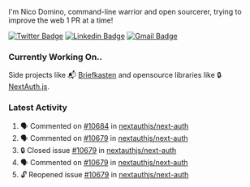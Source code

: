 
I'm Nico Domino, command-line warrior and open sourcerer, trying to improve the web 1 PR at a time!

[![Twitter Badge](https://img.shields.io/badge/-@ndom91-1ca0f1?style=flat-square&labelColor=1ca0f1&logo=twitter&logoColor=white&link=https://twitter.com/ndom91)](https://twitter.com/ndom91) [![Linkedin Badge](https://img.shields.io/badge/-ndom91-blue?style=flat-square&logo=Linkedin&logoColor=white&link=https://www.linkedin.com/in/ndom91/)](https://www.linkedin.com/in/ndom91/) [![Gmail Badge](https://img.shields.io/badge/-yo@ndo.dev-c14438?style=flat-square&logo=mail.ru&logoColor=white&link=mailto:yo@ndo.dev)](mailto:yo@ndo.dev)

### Currently Working On..

Side projects like 📬 [Briefkasten](https://briefkastenhq.com) and opensource libraries like 🔒 [NextAuth.js](https://github.com/nextauthjs/next-auth).

<!--START_SECTION_PROFILE_VIEWS:readme-info-->
<!--END_SECTION_PROFILE_VIEWS:readme-info-->

<!--START_SECTION_DAILY_COMMIT:readme-info-->
<!--END_SECTION_DAILY_COMMIT:readme-info-->

<!--START_SECTION_WEEKLY_COMMIT:readme-info-->
<!--END_SECTION_WEEKLY_COMMIT:readme-info-->

### Latest Activity

<!--START_SECTION:activity-->
1. 🗣 Commented on [#10684](https://github.com/nextauthjs/next-auth/pull/10684#issuecomment-2069944860) in [nextauthjs/next-auth](https://github.com/nextauthjs/next-auth)
2. 🗣 Commented on [#10679](https://github.com/nextauthjs/next-auth/issues/10679#issuecomment-2069887497) in [nextauthjs/next-auth](https://github.com/nextauthjs/next-auth)
3. 🔒 Closed issue [#10679](https://github.com/nextauthjs/next-auth/issues/10679) in [nextauthjs/next-auth](https://github.com/nextauthjs/next-auth)
4. 🗣 Commented on [#10679](https://github.com/nextauthjs/next-auth/issues/10679#issuecomment-2069873337) in [nextauthjs/next-auth](https://github.com/nextauthjs/next-auth)
5. 🔓 Reopened issue [#10679](https://github.com/nextauthjs/next-auth/issues/10679) in [nextauthjs/next-auth](https://github.com/nextauthjs/next-auth)
<!--END_SECTION:activity-->
